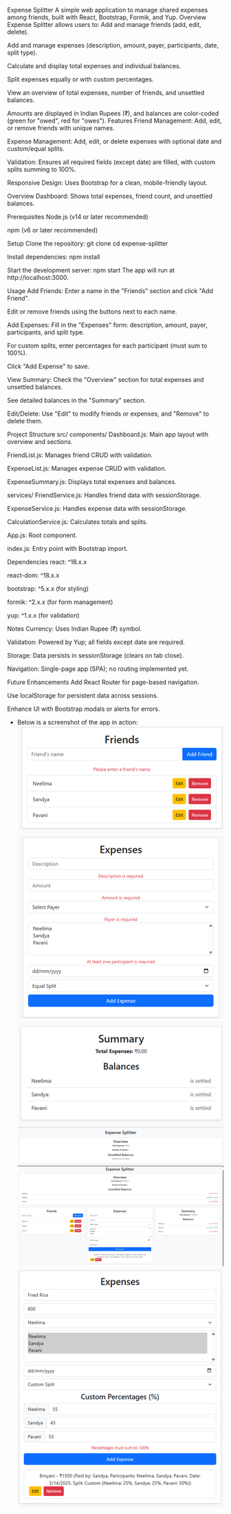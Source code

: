 Expense Splitter
A simple web application to manage shared expenses among friends, built with React, Bootstrap, Formik, and Yup.
Overview
Expense Splitter allows users to:
Add and manage friends (add, edit, delete).

Add and manage expenses (description, amount, payer, participants, date, split type).

Calculate and display total expenses and individual balances.

Split expenses equally or with custom percentages.

View an overview of total expenses, number of friends, and unsettled balances.

Amounts are displayed in Indian Rupees (₹), and balances are color-coded (green for "owed", red for "owes").
Features
Friend Management: Add, edit, or remove friends with unique names.

Expense Management: Add, edit, or delete expenses with optional date and custom/equal splits.

Validation: Ensures all required fields (except date) are filled, with custom splits summing to 100%.

Responsive Design: Uses Bootstrap for a clean, mobile-friendly layout.

Overview Dashboard: Shows total expenses, friend count, and unsettled balances.

Prerequisites
Node.js (v14 or later recommended)

npm (v6 or later recommended)

Setup
Clone the repository:
git clone <repository-url>
cd expense-splitter

Install dependencies:
npm install

Start the development server:
npm start
The app will run at http://localhost:3000.

Usage
Add Friends:
Enter a name in the "Friends" section and click "Add Friend".

Edit or remove friends using the buttons next to each name.

Add Expenses:
Fill in the "Expenses" form: description, amount, payer, participants, and split type.

For custom splits, enter percentages for each participant (must sum to 100%).

Click "Add Expense" to save.

View Summary:
Check the "Overview" section for total expenses and unsettled balances.

See detailed balances in the "Summary" section.

Edit/Delete:
Use "Edit" to modify friends or expenses, and "Remove" to delete them.

Project Structure
src/
components/
Dashboard.js: Main app layout with overview and sections.

FriendList.js: Manages friend CRUD with validation.

ExpenseList.js: Manages expense CRUD with validation.

ExpenseSummary.js: Displays total expenses and balances.

services/
FriendService.js: Handles friend data with sessionStorage.

ExpenseService.js: Handles expense data with sessionStorage.

CalculationService.js: Calculates totals and splits.

App.js: Root component.

index.js: Entry point with Bootstrap import.

Dependencies
react: ^18.x.x

react-dom: ^18.x.x

bootstrap: ^5.x.x (for styling)

formik: ^2.x.x (for form management)

yup: ^1.x.x (for validation)

Notes
Currency: Uses Indian Rupee (₹) symbol.

Validation: Powered by Yup; all fields except date are required.

Storage: Data persists in sessionStorage (clears on tab close).

Navigation: Single-page app (SPA); no routing implemented yet.

Future Enhancements
Add React Router for page-based navigation.

Use localStorage for persistent data across sessions.

Enhance UI with Bootstrap modals or alerts for errors.

- Below is a screenshot of the app in action:
  ![App Screenshot](images/output1.png)
  ![App Screenshot](images/output2.png)
  ![App Screenshot](images/output3.png)
  ![App Screenshot](images/output4.png)
  ![App Screenshot](images/output5.png)
  ![App Screenshot](images/output6.png)
